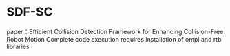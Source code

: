 # SDF-SC
paper：Efficient Collision Detection Framework for Enhancing Collision-Free Robot Motion
Complete code execution requires installation of ompl and rtb libraries
